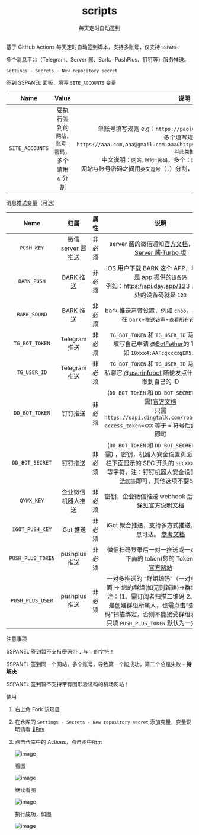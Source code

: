 <p align="center">
    <h1 align="center">scripts</h1>
</p>
<p align="center">
   每天定时自动签到
    <br />
    <br />
  </p>


基于 GitHub Actions 每天定时自动签到脚本，支持多账号，仅支持 `SSPANEL` 

多个消息平台（Telegram、Server 酱、Bark、PushPlus、钉钉等）服务推送。


`Settings - Secrets - New repository secret`

签到 SSPANEL 面板，填写 `SITE_ACCOUNTS` 变量

|      Name       |                      Value                      |                             说明                             |
| :-------------: | :---------------------------------------------: | :----------------------------------------------------------: |
| `SITE_ACCOUNTS` | 要执行签到的`网站,账号:密码`，多个请用 `&` 分割 | 单账号填写规则 e.g：`https://paolu.com,aaa@gmail.com:123456`<br/>多个填写规则：`https://aaa.com,aaa@gmail.com:aaa&https://bbb.com,bbb@gmail.com:bbb&...以此类推`<br/>中文说明：`网站,账号:密码`，多个：`网站,账号:密码&网站,账号:密码`<br/>网站与账号密码之间用`英文逗号`（`,`）分割，账号与密码之间用`英文冒号`（`:`）分割 |

消息推送变量（可选）

|       Name        |                             归属                             |  属性  |                             说明                             |
| :---------------: | :----------------------------------------------------------: | :----: | :----------------------------------------------------------: |
|    `PUSH_KEY`     |                      微信 server 酱推送                      | 非必须 | server 酱的微信通知[官方文档](http://sc.ftqq.com/3.version)，已兼容 [Server 酱·Turbo 版](https://sct.ftqq.com/) |
|    `BARK_PUSH`    | [BARK 推送](https://apps.apple.com/us/app/bark-customed-notifications/id1403753865) | 非必须 | IOS 用户下载 BARK 这个 APP，填写内容是 app 提供的`设备码`<br>例如：https://api.day.app/123 ，那么此处的设备码就是 `123` |
|   `BARK_SOUND`    | [BARK 推送](https://apps.apple.com/us/app/bark-customed-notifications/id1403753865) | 非必须 | bark 推送声音设置，例如 `choo`，具体值请在 `bark`-`推送铃声`-`查看所有铃声` |
|  `TG_BOT_TOKEN`   |                        Telegram 推送                         | 非必须 | `TG_BOT_TOKEN` 和 `TG_USER_ID` 两者必需<br>填写自己申请 [@BotFather](https://t.me/BotFather)的 Token<br>如 `10xxx4:AAFcqxxxxgER5uw` |
|   `TG_USER_ID`    |                        Telegram 推送                         | 非必须 | `TG_BOT_TOKEN` 和 `TG_USER_ID` 两者必需<br/>私聊它 [@userinfobot](https://t.me/userinfobot) 随便发点什么即可获取到自己的 ID |
|  `DD_BOT_TOKEN`   |                           钉钉推送                           | 非必须 | (`DD_BOT_TOKEN` 和 `DD_BOT_SECRET` 两者必需)[官方文档](https://developers.dingtalk.com/document/app/custom-robot-access) <br>只需 `https://oapi.dingtalk.com/robot/send?access_token=XXX` 等于 `=` 符号后面的 XXX 即可 |
|  `DD_BOT_SECRET`  |                           钉钉推送                           | 非必须 | (`DD_BOT_TOKEN` 和 `DD_BOT_SECRET` 两者必需) ，密钥，机器人安全设置页面，加签一栏下面显示的 SEC 开头的 `SECXXXXXXXXXX` 等字符，注：钉钉机器人安全设置只需勾选`加签`即可，其他选项不要勾选 |
|    `QYWX_KEY`     |                      企业微信机器人推送                      | 非必须 | 密钥，企业微信推送 webhook 后面的 key [详见官方说明文档](https://work.weixin.qq.com/api/doc/90000/90136/91770) |
|  `IGOT_PUSH_KEY`  |                          iGot 推送                           | 非必须 | iGot 聚合推送，支持多方式推送，确保消息可达。 [参考文档](https://wahao.github.io/Bark-MP-helper ) |
| `PUSH_PLUS_TOKEN` |                        pushplus 推送                         | 非必须 | 微信扫码登录后一对一推送或一对多推送下面的 token(您的 Token)<br>[官方网站](http://www.pushplus.plus/) |
| `PUSH_PLUS_USER`  |                        pushplus 推送                         | 非必须 | 一对多推送的 “群组编码”（一对多推送下面 -> 您的群组(如无则新建)->群组编码）<br>注：(1、需订阅者扫描二维码  2、如果您是创建群组所属人，也需点击“查看二维码”扫描绑定，否则不能接受群组消息推送)<br>只填 `PUSH_PLUS_TOKEN` 默认为一对一推送 |

注意事项

SSPANEL 签到暂不支持密码带  `,`  与  `:`  的字符！

SSPANEL 签到同一个网站，多个账号，导致第一个能成功，第二个总是失败 - **待解决**

SSPANEL 签到暂不支持带有图形验证码的机场网站！

使用

1. 右上角 Fork 该项目

2. 在仓库的  `Settings - Secrets - New repository secret`  添加变量，变量说明请看  [🔑Env](#env)

3. 点击仓库中的 Actions，点击图中所示

   ![image](https://cdn.jsdelivr.net/gh/sudojia/sspanel_checkin/img/20210927171440.jpg)

   看图

   ![image](https://cdn.jsdelivr.net/gh/sudojia/sspanel_checkin/img/20210927171527.jpg)

   继续看图

   ![image](https://cdn.jsdelivr.net/gh/sudojia/sspanel_checkin/img/20210927171547.jpg)

   执行成功，如图

   ![image](https://cdn.jsdelivr.net/gh/sudojia/sspanel_checkin/img/20210927171605.jpg)

